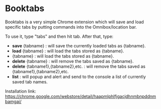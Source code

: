 <h1>Booktabs</h1>
Booktabs is a very simple Chrome extension which will save and load specific tabs by putting commands into the Omnibox/location bar.

To use it, type "tabs" and then hit tab.  After that, type:

<UL>
<LI><b>save</b> {tabname} : will save the currently loaded tabs as {tabname}.</LI>
<LI><b>load</b> {tabname} : will load the tabs stored as {tabname}.</LI>
<LI>{tabname} : will load the tabs stored as {tabname}.</LI>
<LI><b>delete</b> {tabname} : will remove the tabs saved as {tabname}.</LI>
<LI><b>delete</b> {tabname1},{tabname2},etc. : will remove the tabs saved as {tabname1},{tabname2},etc.</LI>
<LI><b>list</b> : will popup and alert and send to the console a list of currently saved tab names.</LI>
</UL>

Installation link: https://chrome.google.com/webstore/detail/haapmlphlfjgacjdhnmbnpddnmbamgai/